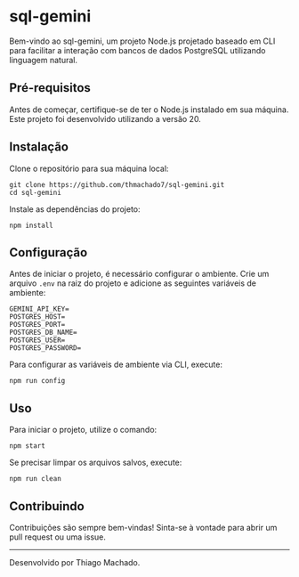 # sql-gemini
Bem-vindo ao sql-gemini, um projeto Node.js projetado baseado em CLI para facilitar a interação com bancos de dados PostgreSQL utilizando linguagem natural.

## Pré-requisitos

Antes de começar, certifique-se de ter o Node.js instalado em sua máquina. Este projeto foi desenvolvido utilizando a versão 20.

## Instalação

Clone o repositório para sua máquina local:

```
git clone https://github.com/thmachado7/sql-gemini.git
cd sql-gemini
```

Instale as dependências do projeto:

```
npm install
```

## Configuração

Antes de iniciar o projeto, é necessário configurar o ambiente. Crie um arquivo `.env` na raiz do projeto e adicione as seguintes variáveis de ambiente:

```
GEMINI_API_KEY=
POSTGRES_HOST=
POSTGRES_PORT=
POSTGRES_DB_NAME=
POSTGRES_USER=
POSTGRES_PASSWORD=
```

Para configurar as variáveis de ambiente via CLI, execute:

```
npm run config
```

## Uso

Para iniciar o projeto, utilize o comando:

```
npm start
```

Se precisar limpar os arquivos salvos, execute:

```
npm run clean
```

## Contribuindo

Contribuições são sempre bem-vindas! Sinta-se à vontade para abrir um pull request ou uma issue.

---

Desenvolvido por Thiago Machado.
